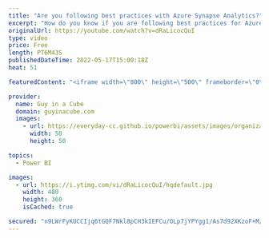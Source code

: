 ```yaml
---
title: "Are you following best practices with Azure Synapse Analytics?"
excerpt: "How do you know if you are following best practices for Azure Synapse Analytics? One way is to check out this report that Patrick walks through. It's a great way to get an understanding where your database is at!  Azure Synapse Analyzer Report to monitor and improve Azure Synapse SQL Dedicated Pool performance"
originalUrl: https://youtube.com/watch?v=dRaLicocQuI
type: video
price: Free
length: PT6M43S
publishedDateTime: 2022-05-17T15:00:18Z
heat: 51

featuredContent: "<iframe width=\"800\" height=\"500\" frameborder=\"0\" src=\"https://www.youtube.com/embed/dRaLicocQuI\" allow=\"accelerometer; autoplay; encrypted-media; gyroscope; picture-in-picture\" allowfullscreen></iframe>"

provider:
  name: Guy in a Cube
  domain: guyinacube.com
  images:
    - url: https://everyday-cc.github.io/powerbi/assets/images/organizations/guyinacube.com-50x50.jpg
      width: 50
      height: 50

topics:
  - Power BI

images:
  - url: https://i.ytimg.com/vi/dRaLicocQuI/hqdefault.jpg
    width: 480
    height: 360
    isCached: true

secured: "n9LWrFyKUCCIjq6tGQF7Nkl8pCH3kIEFCu/OLp7jYPYgg1/As7d92XKzoF+M/yn1vnFVgBvCTfFQuZaXRppkN4WakvEMaxPzH+zXrtBEOldYM5+SvVF7OLRYJvA74I52uI6vZTHEWdujCad+BgG15gA+1ympx1RVJ9s6QH3Z4IQ3jpL8OUGHuic4gtZkoVlniaRtD2DloiIE4pFFBHG3EYG2GcpbnfH0X7GUUI/wa12IrmZpTRenBtnUkNX4Qg7QRYDBgDvo7Sk+QILaqjp+63vqpbj0hJyPdoOE/lQr8NHOEfy0UgG5nTUsp5W5gW5p/gWYT3moR7wF0Mxi5sF+jbXyPF4eMQPle+F320XF1it0VVtO0swgdl/5y09owVk+ZN8f4IYDqdFqiQjNEw6iZms8r2P4dB7GlgIwRZOPCBo=;XrJE2ps/09hCcUsn5O7Y+w=="
---
```


